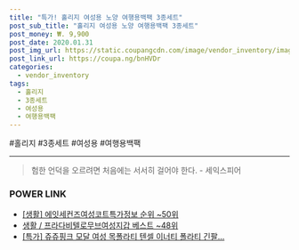 ```yaml
--- 
title: "특가! 홀리지 여성용 노양 여행용백팩 3종세트" 
post_sub_title: "홀리지 여성용 노양 여행용백팩 3종세트" 
post_money: ₩. 9,900 
post_date: 2020.01.31 
post_img_url: https://static.coupangcdn.com/image/vendor_inventory/images/2018/12/26/11/9/4dee6bc1-fa0b-4344-84fa-54c819a35696.jpg 
post_link_url: https://coupa.ng/bnHVDr 
categories: 
  - vendor_inventory 
tags: 
  - 홀리지 
  - 3종세트 
  - 여성용 
  - 여행용백팩 
--- 
```

  #홀리지 #3종세트 #여성용 #여행용백팩 
<hr> 

> 험한 언덕을 오르려면 처음에는 서서히 걸어야 한다. - 세익스피어 


### POWER LINK

* <a href="https://blog.naver.com/fasyy4321/221773548494" target="_blank"> [생활] 에잇세컨즈여성코트특가정보 순위 ~50위</a>
* <a href="https://blog.naver.com/santokki14/221785281444" target="_blank">생활 / 프라다비텔로무브여성지갑 베스트 ~48위</a>
* <a href="https://blog.naver.com/sakai111/221790079049" target="_blank">[특가] 쥬쥬핑크 모달 여성 목폴라티 텐셀 이너티 폴라티 긴팔...</a>
